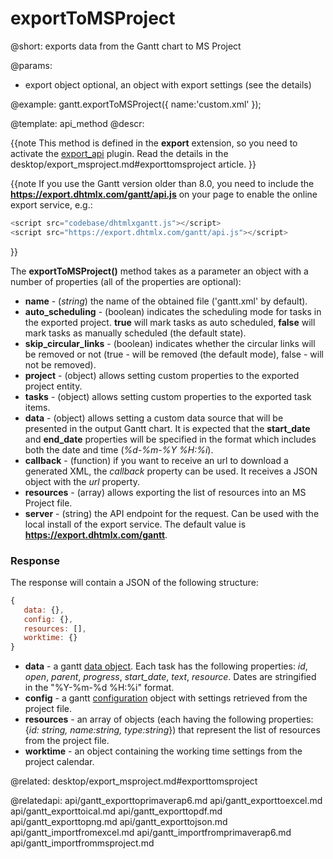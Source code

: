 exportToMSProject
=============

@short:
	exports data from the Gantt chart to MS Project

@params:
* export		object		optional, an object with export settings (see the details)


@example:
gantt.exportToMSProject({
    name:'custom.xml'
});



@template:	api_method
@descr:

{{note This method is defined in the **export** extension, so you need to activate the [export_api](desktop/extensions_list.md#exportservice) plugin. Read the details in the desktop/export_msproject.md#exporttomsproject article.
}}

{{note If you use the Gantt version older than 8.0, you need to include the **https://export.dhtmlx.com/gantt/api.js** on your page to enable the online export service, e.g.:

~~~js
<script src="codebase/dhtmlxgantt.js"></script>
<script src="https://export.dhtmlx.com/gantt/api.js"></script>
~~~
}}


The **exportToMSProject()** method takes as a parameter an object with a number of properties (all of the properties are optional):

- **name** - (*string*) the name of the obtained file ('gantt.xml' by default).
- **auto_scheduling** - (boolean) indicates the scheduling mode for tasks in the exported project. **true** will mark tasks as auto scheduled, **false** will mark tasks as manually scheduled (the default state).
- **skip_circular_links** - (boolean) indicates whether the circular links will be removed or not (true - will be removed (the default mode), false - will not be removed).
- **project** - (object) allows setting custom properties to the exported project entity.
- **tasks** - (object) allows setting custom properties to the exported task items.
- **data** - (object) allows setting a custom data source that will be presented in the output Gantt chart. It is expected that the **start_date** and **end_date** properties will be specified in the format which includes both the date and time (*%d-%m-%Y %H:%i*).
- **callback** - (function) if you want to receive an url to download a generated XML, the *callback* property can be used. It receives a JSON object with the *url* property.
- **resources** - (array) allows exporting the list of resources into an MS Project file.
- **server** - (string) the API endpoint for the request. Can be used with the local install of the export service. The default value is **https://export.dhtmlx.com/gantt**.

### Response

The response will contain a JSON of the following structure:

~~~js
{
   data: {},
   config: {},
   resources: [],
   worktime: {}
}
~~~

- **data** - a gantt [data object](desktop/supported_data_formats.md#json). Each task has the following properties: *id*, *open*, *parent*, *progress*, *start_date*, *text*, *resource*. 
Dates are stringified in the "%Y-%m-%d %H:%i" format.
- **config** - a gantt [configuration](api/refs/gantt_props.md) object with settings retrieved from the project file.
- **resources** - an array of objects (each having the following properties: {*id: string, name:string, type:string*}) that represent the list of resources from the project file.
- **worktime** - an object containing the working time settings from the project calendar.

@related:
desktop/export_msproject.md#exporttomsproject

@relatedapi:
api/gantt_exporttoprimaverap6.md
api/gantt_exporttoexcel.md
api/gantt_exporttoical.md
api/gantt_exporttopdf.md
api/gantt_exporttopng.md
api/gantt_exporttojson.md
api/gantt_importfromexcel.md
api/gantt_importfromprimaverap6.md
api/gantt_importfrommsproject.md

